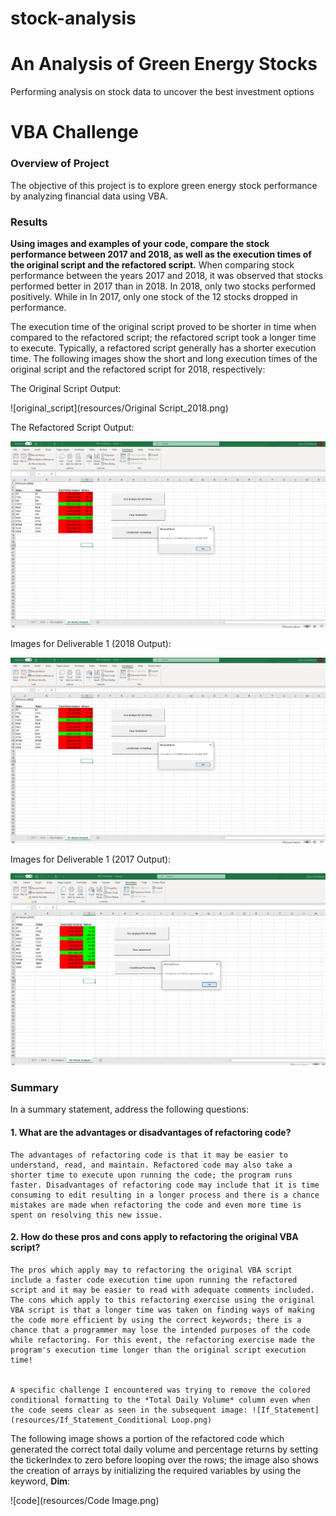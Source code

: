 # stock-analysis
# An Analysis of Green Energy Stocks
Performing analysis on stock data to uncover the best investment options

# VBA Challenge

### Overview of Project
The objective of this project is to explore green energy stock performance by analyzing financial data using VBA.

### Results
**Using images and examples of your code, compare the stock performance between 2017 and 2018, as well as the execution times of the original script and the refactored script.**
When comparing stock performance between the years 2017 and 2018, it was observed that stocks performed better in 2017 than in 2018. In 2018, only two stocks performed positively. While in In 2017, only one stock of the 12 stocks dropped in performance.
 
The execution time of the original script proved to be shorter in time when compared to the refactored script; the refactored script took a longer time to execute. Typically, a refactored script generally has a shorter execution time. The following images show the short and long execution times of the original script and the refactored script for 2018, respectively:

The Original Script Output:

![original_script](resources/Original Script_2018.png)


The Refactored Script Output:

![VBA_Challenge_2018](resources/VBA_Challenge_2018.png)

Images for Deliverable 1 (2018 Output):

![VBA_Challenge_2018](resources/VBA_Challenge_2018.png)

Images for Deliverable 1 (2017 Output):

![2017](resources/VBA_Challenge_2017.png)

### Summary
In a summary statement, address the following questions:
#### **1. What are the advantages or disadvantages of refactoring code?**
	The advantages of refactoring code is that it may be easier to understand, read, and maintain. Refactored code may also take a shorter time to execute upon running the code; the program runs faster. Disadvantages of refactoring code may include that it is time consuming to edit resulting in a longer process and there is a chance mistakes are made when refactoring the code and even more time is spent on resolving this new issue.


#### **2. How do these pros and cons apply to refactoring the original VBA script?**
	The pros which apply may to refactoring the original VBA script include a faster code execution time upon running the refactored script and it may be easier to read with adequate comments included. The cons which apply to this refactoring exercise using the original VBA script is that a longer time was taken on finding ways of making the code more efficient by using the correct keywords; there is a chance that a programmer may lose the intended purposes of the code while refactoring. For this event, the refactoring exercise made the program's execution time longer than the original script execution time!
	

	A specific challenge I encountered was trying to remove the colored conditional formatting to the *Total Daily Volume* column even when the code seems clear as seen in the subsequent image: ![If_Statement](resources/If_Statement_Conditional Loop.png)
  
  The following image shows a portion of the refactored code which generated the correct total daily volume and percentage returns by setting the tickerIndex to zero before looping over the rows; the image also shows the creation of arrays by initializing the required variables by using the keyword, **Dim**:
  
  ![code](resources/Code Image.png)
  
  
  
  

 


